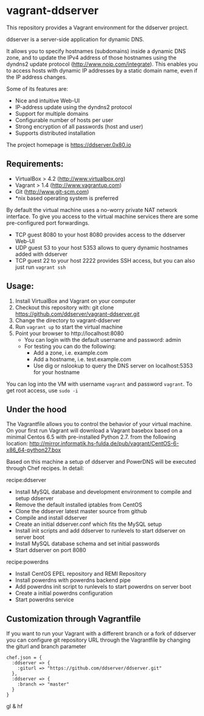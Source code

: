 vagrant-ddserver
================

This repository provides a Vagrant environment for the ddserver project.

ddserver is a server-side application for dynamic DNS.

It allows you to specify hostnames (subdomains) inside a dynamic DNS zone, and
to update the IPv4 address of those hostnames using the dyndns2 update protocol
(http://www.noip.com/integrate). This enables you to access hosts with dynamic
IP addresses by a static domain name, even if the IP address changes.

Some of its features are:

* Nice and intuitive Web-UI
* IP-address update using the dyndns2 protocol
* Support for multiple domains
* Configurable number of hosts per user
* Strong encryption of all passwords (host and user)
* Supports distributed installation

The project homepage is https://ddserver.0x80.io


Requirements:
-------------
- VirtualBox > 4.2 (http://www.virtualbox.org)
- Vagrant > 1.4 (http://www.vagrantup.com)
- Git (http://www.git-scm.com)
- *nix based operating system is preferred

By default the virtual machine uses a no-worry private NAT network interface.
To give you access to the virtual machine services there are some pre-configured
port forwardings.

- TCP guest 8080 to your host 8080
  provides access to the ddserver Web-UI
- UDP guest 53 to your host 5353
  allows to query dynamic hostnames added with ddserver
- TCP guest 22 to your host 2222
  provides SSH access, but you can also just run `vagrant ssh`


Usage:
------
1. Install VirtualBox and Vagrant on your computer
2. Checkout this repository with: git clone https://github.com/ddserver/vagrant-ddserver.git
3. Change the directory to vagrant-ddserver
4. Run `vagrant up` to start the virtual machine
5. Point your browser to http://localhost:8080
   - You can login with the default username and password: admin
   - For testing you can do the following:
     - Add a zone, i.e. example.com
     - Add a hostname, i.e. test.example.com
     - Use dig or nslookup to query the DNS server on localhost:5353 for your hostname

You can log into the VM with username `vagrant` and password `vagrant`.
To get root access, use `sudo -i`


Under the hood
--------------
The Vagrantfile allows you to control the behavior of your virtual machine.
On your first run Vagrant will download a Vagrant basebox based on a minimal
Centos 6.5 with pre-installed Python 2.7. from the following location:
http://mirror.informatik.hs-fulda.de/pub/vagrant/CentOS-6-x86_64-python27.box

Based on this machine a setup of ddserver and PowerDNS will be executed through
Chef recipes. In detail:

recipe:ddserver
  - Install MySQL database and development environment to compile and setup ddserver
  - Remove the default installed iptables from CentOS
  - Clone the ddserver latest master source from github
  - Compile and install ddserver
  - Create an initial ddserver.conf which fits the MySQL setup
  - Install init scripts and add ddserver to runlevels to start ddserver on server boot
  - Install MySQL database schema and set initial passwords
  - Start ddserver on port 8080
 
recipe:powerdns
  - Install CentOS EPEL repository and REMI Repository
  - Install powerdns with powerdns backend pipe
  - Add powerdns init script to runlevels to start powerdns on server boot
  - Create a initial powerdns configuration
  - Start powerdns service


Customization through Vagrantfile
---------------------------------
If you want to run your Vagrant with a different branch or a fork of ddserver
you can configure git repository URL through the Vagrantfile by changing the
giturl and branch parameter

    chef.json = {
      :ddserver => {
        :giturl => "https://github.com/ddserver/ddserver.git"
      },
      :ddserver => {
        :branch => "master"
      }
    }

gl & hf

